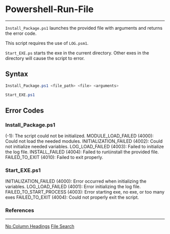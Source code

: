 # Powershell-Run-File

---

`Install_Package.ps1` launches the provided file with arguments and returns the error code.

This script requires the use of `LOG.psm1`.

`Start_EXE.ps` starts the exe in the current directory. Other exes in the directory will cause the script to error.

## Syntax

```powershell
Install_Package.ps1 <file_path> <file> <arguments>
```

```powershell
Start_EXE.ps1
```

## Error Codes

### Install_Package.ps1

(-1): The script could not be initialized.
MODULE_LOAD_FAILED (4000): Could not load the needed modules.
INITIALIZATION_FAILED (4002): Could not initialize needed variables.
LOG_LOAD_FAILED (4003): Failed to initialize the log file.
INSTALL_FAILED (4004): Failed to run\install the provided file.
FAILED_TO_EXIT (4010): Failed to exit properly.

### Start_EXE.ps1

INITIALIZATION_FAILED (4000): Error occurred when initializing the variables.
LOG_LOAD_FAILED (4001): Error initializing the log file.
FAILED_TO_START_PROCESS (4003): Error starting exe, no exe, or too many exes
FAILED_TO_EXIT (4004): Could not properly exit the script.

### References

---

[No Column Headings](https://stackoverflow.com/questions/1408042/output-data-with-no-column-headings-using-powershell)
[File Search](https://stackoverflow.com/questions/8677628/recursive-file-search-using-powershell)
